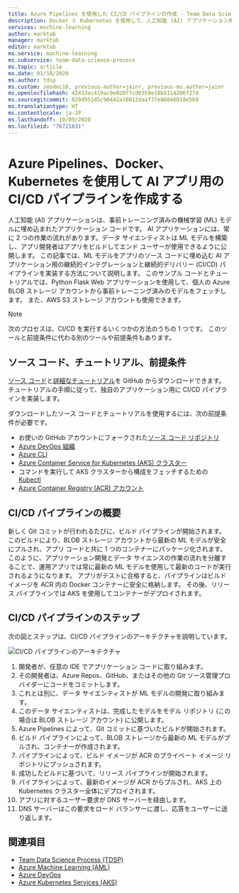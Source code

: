 ```yaml
---
title: Azure Pipelines を使用した CI/CD パイプラインの作成 - Team Data Science Process
description: Docker と Kubernetes を使用して、人工知能 (AI) アプリケーション用の継続的インテグレーションと継続的デリバリーのパイプラインを作成します。
services: machine-learning
author: marktab
manager: marktab
editor: marktab
ms.service: machine-learning
ms.subservice: team-data-science-process
ms.topic: article
ms.date: 01/10/2020
ms.author: tdsp
ms.custom: seodec18, previous-author=jainr, previous-ms.author=jainr
ms.openlocfilehash: 42433ec419ac9e02077cd0359e18b5114206f27d
ms.sourcegitcommit: 829d951d5c90442a38012daaf77e86046018e5b9
ms.translationtype: HT
ms.contentlocale: ja-JP
ms.lasthandoff: 10/09/2020
ms.locfileid: "76721831"
---
```

# <a name="create-cicd-pipelines-for-ai-apps-using-azure-pipelines-docker-and-kubernetes"></a>Azure Pipelines、Docker、Kubernetes を使用して AI アプリ用の CI/CD パイプラインを作成する

人工知能 (AI) アプリケーションは、事前トレーニング済みの機械学習 (ML) モデルに埋め込まれたアプリケーション コードです。 AI アプリケーションには、常に 2 つの作業の流れがあります。データ サイエンティストは ML モデルを構築し、アプリ開発者はアプリをビルドしてエンド ユーザーが使用できるように公開します。 この記事では、ML モデルをアプリのソース コードに埋め込む AI アプリケーション用の継続的インテグレーションと継続的デリバリー (CI/CD) パイプラインを実装する方法について説明します。 このサンプル コードとチュートリアルでは、Python Flask Web アプリケーションを使用して、個人の Azure BLOB ストレージ アカウントから事前トレーニング済みのモデルをフェッチします。 また、AWS S3 ストレージ アカウントも使用できます。

> [!NOTE]
> 次のプロセスは、CI/CD を実行するいくつかの方法のうちの 1 つです。 このツールと前提条件に代わる別のツールや前提条件もあります。

## <a name="source-code-tutorial-and-prerequisites"></a>ソース コード、チュートリアル、前提条件

[ソース コード](https://github.com/Azure/DevOps-For-AI-Apps)と[詳細なチュートリアル](https://github.com/Azure/DevOps-For-AI-Apps/blob/master/Tutorial.md)を GitHub からダウンロードできます。 チュートリアルの手順に従って、独自のアプリケーション用に CI/CD パイプラインを実装します。

ダウンロードしたソース コードとチュートリアルを使用するには、次の前提条件が必要です。 

- お使いの GitHub アカウントにフォークされた[ソース コード リポジトリ](https://github.com/Azure/DevOps-For-AI-Apps)
- [Azure DevOps 組織](/azure/devops/organizations/accounts/create-organization-msa-or-work-student)
- [Azure CLI](/cli/azure/install-azure-cli)
- [Azure Container Service for Kubernetes (AKS) クラスター](/azure/container-service/kubernetes/container-service-tutorial-kubernetes-deploy-cluster)
- コマンドを実行して AKS クラスターから構成をフェッチするための [Kubectl](https://kubernetes.io/docs/tasks/tools/install-kubectl/) 
- [Azure Container Registry (ACR) アカウント](/azure/container-registry/container-registry-get-started-portal)

## <a name="cicd-pipeline-summary"></a>CI/CD パイプラインの概要

新しく Git コミットが行われるたびに、ビルド パイプラインが開始されます。 このビルドにより、BLOB ストレージ アカウントから最新の ML モデルが安全にプルされ、アプリ コードと共に 1 つのコンテナーにパッケージ化されます。 このように、アプリケーション開発とデータ サイエンスの作業の流れを分離することで、運用アプリでは常に最新の ML モデルを使用して最新のコードが実行されるようになります。 アプリがテストに合格すると、パイプラインはビルド イメージを ACR 内の Docker コンテナーに安全に格納します。 その後、リリース パイプラインでは AKS を使用してコンテナーがデプロイされます。 

## <a name="cicd-pipeline-steps"></a>CI/CD パイプラインのステップ

次の図とステップは、CI/CD パイプラインのアーキテクチャを説明しています。

![CI/CD パイプラインのアーキテクチャ](./media/ci-cd-flask/architecture.png)

1. 開発者が、任意の IDE でアプリケーション コードに取り組みます。
2. その開発者は、Azure Repos、GitHub、またはその他の Git ソース管理プロバイダーにコードをコミットします。 
3. これとは別に、データ サイエンティストが ML モデルの開発に取り組みます。
4. このデータ サイエンティストは、完成したモデルをモデル リポジトリ (この場合は BLOB ストレージ アカウント) に公開します。 
5. Azure Pipelines によって、Git コミットに基づいたビルドが開始されます。
6. ビルド パイプラインによって、BLOB ストレージから最新の ML モデルがプルされ、コンテナーが作成されます。
7. パイプラインによって、ビルド イメージが ACR のプライベート イメージ リポジトリにプッシュされます。
8. 成功したビルドに基づいて、リリース パイプラインが開始されます。
9. パイプラインによって、最新のイメージが ACR からプルされ、AKS 上の Kubernetes クラスター全体にデプロイされます。
10. アプリに対するユーザー要求が DNS サーバーを経由します。
11. DNS サーバーはこの要求をロード バランサーに渡し、応答をユーザーに送り返します。

## <a name="see-also"></a>関連項目

- [Team Data Science Process (TDSP)](/azure/machine-learning/team-data-science-process/)
- [Azure Machine Learning (AML)](/azure/machine-learning/)
- [Azure DevOps](https://azure.microsoft.com/services/devops/)
- [Azure Kubernetes Services (AKS)](/azure/aks/intro-kubernetes)
